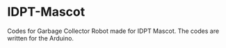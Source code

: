 # IDPT-Mascot
Codes for Garbage Collector Robot made for IDPT Mascot. The codes are written for the Arduino.
